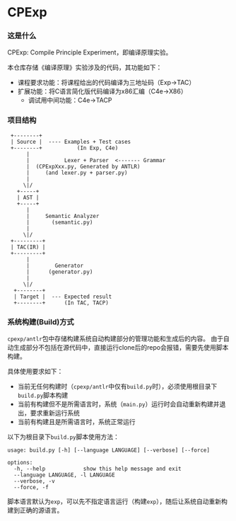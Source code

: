 # CPExp

### 这是什么

CPExp: Compile Principle Experiment，即编译原理实验。

本仓库存储《编译原理》实验涉及的代码，其功能如下：
* 课程要求功能：将课程给出的代码编译为三地址码（Exp->TAC）
* 扩展功能：将C语言简化版代码编译为x86汇编（C4e->X86）
  * 调试用中间功能：C4e->TACP

### 项目结构

```
 +--------+
 | Source |  ---- Examples + Test cases
 +--------+           (In Exp, C4e)
      |
      |           Lexer + Parser  <------- Grammar
      |  (CPExpXxx.py, Generated by ANTLR)
      |     (and lexer.py + parser.py)
      |
     \|/
   +-----+
   | AST |
   +-----+
      | 
      |     Semantic Analyzer
      |       (semantic.py)
      |
     \|/
 +---------+
 | TAC(IR) |
 +---------+
      |
      |        Generator
      |      (generator.py)
      |
     \|/
  +--------+
  | Target |  --- Expected result
  +--------+      (In TAC, TACP)
```

### 系统构建(Build)方式

`cpexp/antlr`包中存储构建系统自动构建部分的管理功能和生成后的内容。
由于自动生成部分不包括在源代码中，直接运行clone后的repo会报错，需要先使用脚本构建。

具体使用要求如下：
* 当前无任何构建时（`cpexp/antlr`中仅有`build.py`时），必须使用根目录下`build.py`脚本构建
* 当前有构建但不是所需语言时，系统（`main.py`）运行时会自动重新构建并退出，要求重新运行系统
* 当前有构建且是所需语言时，系统正常运行

以下为根目录下`build.py`脚本使用方法：
```
usage: build.py [-h] [--language LANGUAGE] [--verbose] [--force]

options:
  -h, --help            show this help message and exit
  --language LANGUAGE, -l LANGUAGE
  --verbose, -v
  --force, -f
```
脚本语言默认为`exp`，可以先不指定语言运行（构建`exp`），随后让系统自动重新构建到正确的源语言。